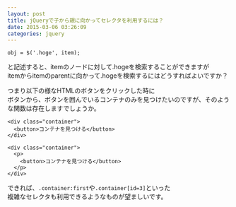 ```yaml
---
layout: post
title: jQueryで子から親に向かってセレクタを利用するには？
date: 2015-03-06 03:26:09
categories: jquery
---
```

<!-- {% raw %} -->
<pre><code>obj = $('.hoge', item);
</code></pre>

<p>と記述すると、itemのノードに対して.hogeを検索することができますが<br>
itemからitemのparentに向かって.hogeを検索するにはどうすればよいですか？</p>

<p>つまり以下の様なHTMLのボタンをクリックした時に<br>
ボタンから、ボタンを囲んでいるコンテナのみを見つけたいのですが、そのような関数は存在しますでしょうか。</p>

<pre><code>&lt;div class="container"&gt;
  &lt;button&gt;コンテナを見つける&lt;/button&gt;
&lt;/div&gt;

&lt;div class="container"&gt;
  &lt;p&gt;
    &lt;button&gt;コンテナを見つける&lt;/button&gt;
  &lt;/p&gt;
&lt;/div&gt;
</code></pre>

<p>できれば、<code>.container:first</code>や<code>.container[id=3]</code>といった<br>
複雑なセレクタも利用できるようなものが望ましいです。</p>
<!-- {% endraw %} -->
